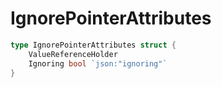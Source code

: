 # IgnorePointerAttributes 

```go
type IgnorePointerAttributes struct {
	ValueReferenceHolder
	Ignoring bool `json:"ignoring"`
}
```